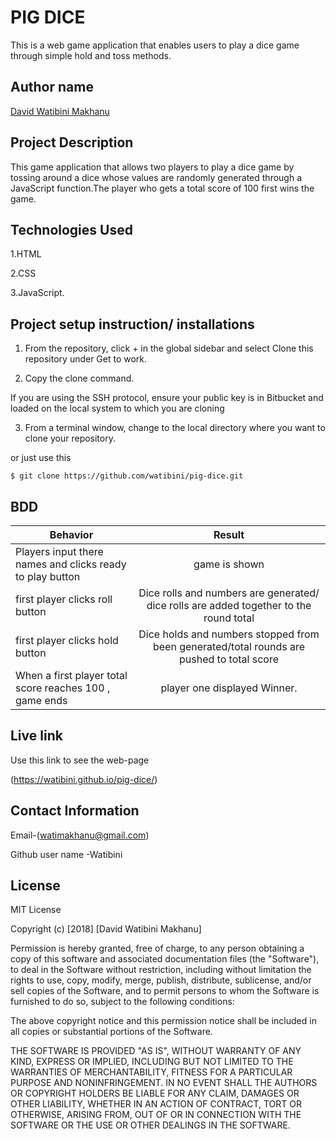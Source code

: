 # PIG DICE

This is a web game application that enables users to play a dice game through simple hold and toss methods.

## Author name

[David Watibini Makhanu](https://github.com/watibini/pig-dice.git)

## Project Description

This game application that allows two players to play a dice game by tossing around a dice whose values are randomly generated through a JavaScript function.The player who gets a total score of 100 first wins the game.

## Technologies Used

1.HTML

2.CSS

3.JavaScript.


## Project setup instruction/ installations


1. From the repository, click + in the global sidebar and select Clone this repository under Get to work.

2.  Copy the clone command.

If you are using the SSH protocol, ensure your public key is in Bitbucket and loaded on the local system to which you are cloning

3.  From a terminal window, change to the local directory where you want to clone your repository.

or just use this

`$ git clone https://github.com/watibini/pig-dice.git`

## BDD

| Behavior        | Result |
| ------------- |:----:|
| Players input there names and clicks ready to play button | game is shown |
| first player clicks roll button | Dice rolls and numbers are generated/ dice rolls are added together to the round total|
| first player clicks hold button | Dice holds and numbers stopped from been generated/total rounds are pushed to total score|
| When a first player total score reaches 100 , game ends | player one displayed Winner.|

## Live link

Use this link to see the web-page

(<https://watibini.github.io/pig-dice/>)

## Contact Information

Email-(watimakhanu@gmail.com)

Github user name -Watibini

## License

MIT License

Copyright (c) [2018] [David Watibini Makhanu]

Permission is hereby granted, free of charge, to any person obtaining a copy
of this software and associated documentation files (the "Software"), to deal
in the Software without restriction, including without limitation the rights
to use, copy, modify, merge, publish, distribute, sublicense, and/or sell
copies of the Software, and to permit persons to whom the Software is
furnished to do so, subject to the following conditions:

The above copyright notice and this permission notice shall be included in all
copies or substantial portions of the Software.

THE SOFTWARE IS PROVIDED "AS IS", WITHOUT WARRANTY OF ANY KIND, EXPRESS OR
IMPLIED, INCLUDING BUT NOT LIMITED TO THE WARRANTIES OF MERCHANTABILITY,
FITNESS FOR A PARTICULAR PURPOSE AND NONINFRINGEMENT. IN NO EVENT SHALL THE
AUTHORS OR COPYRIGHT HOLDERS BE LIABLE FOR ANY CLAIM, DAMAGES OR OTHER
LIABILITY, WHETHER IN AN ACTION OF CONTRACT, TORT OR OTHERWISE, ARISING FROM,
OUT OF OR IN CONNECTION WITH THE SOFTWARE OR THE USE OR OTHER DEALINGS IN THE
SOFTWARE.
